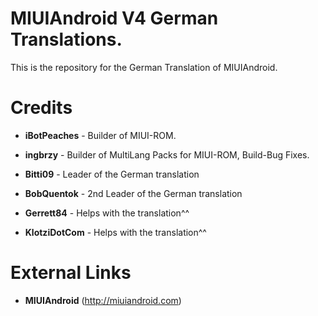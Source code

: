 MIUIAndroid V4 German Translations.
=================
This is the repository for the German Translation of MIUIAndroid.

Credits
=================
* **iBotPeaches**  - Builder of MIUI-ROM.

* **ingbrzy** - Builder of MultiLang Packs for MIUI-ROM, Build-Bug Fixes.

* **Bitti09** - Leader of  the German translation

* **BobQuentok** - 2nd Leader of  the German translation

* **Gerrett84** - Helps with the translation^^

* **KlotziDotCom** - Helps with the translation^^

 
External Links
=================
* **MIUIAndroid** (http://miuiandroid.com)